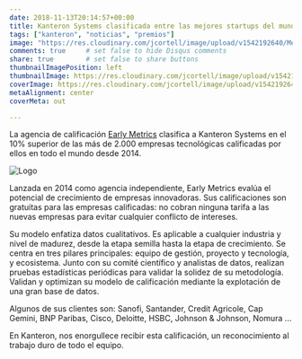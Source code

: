 ```yaml
---
date: 2018-11-13T20:14:57+00:00
title: Kanteron Systems clasificada entre las mejores startups del mundo
tags: ["kanteron", "noticias", "premios"]
image: "https://res.cloudinary.com/jcortell/image/upload/v1542192640/Media/Oct._top10.jpg"
comments: true     # set false to hide Disqus comments
share: true        # set false to share buttons
thumbnailImagePosition: left
thumbnailImage: https://res.cloudinary.com/jcortell/image/upload/v1542192640/Media/Oct._top10.jpg
coverImage: https://res.cloudinary.com/jcortell/image/upload/v1542192640/Media/Oct._top10.jpg
metaAlignment: center
coverMeta: out

---
```

La agencia de calificación [Early Metrics](http://earlymetrics.com/) clasifica a Kanteron Systems en el 10% superior de las más de 2.000 empresas tecnológicas calificadas por ellos en todo el mundo desde 2014.

<!--more-->

![Logo](https://res.cloudinary.com/jcortell/image/upload/v1542192640/Media/Oct._top10.jpg)

Lanzada en 2014 como agencia independiente, Early Metrics evalúa el potencial de crecimiento de empresas innovadoras.
Sus calificaciones son gratuitas para las empresas calificadas: no cobran ninguna tarifa a las nuevas empresas para evitar cualquier conflicto de intereses.

Su modelo enfatiza datos cualitativos. Es aplicable a cualquier industria y nivel de madurez, desde la etapa semilla hasta la etapa de crecimiento. Se centra en tres pilares principales: equipo de gestión, proyecto y tecnología, y ecosistema. Junto con su comité científico y analistas de datos, realizan pruebas estadísticas periódicas para validar la solidez de su metodología. Validan y optimizan su modelo de calificación mediante la explotación de una gran base de datos.

Algunos de sus clientes son: Sanofi, Santander, Credit Agricole, Cap Gemini, BNP Paribas, Cisco, Deloitte, HSBC, Johnson & Johnson, Nomura ...

En Kanteron, nos enorgullece recibir esta calificación, un reconocimiento al trabajo duro de todo el equipo.
